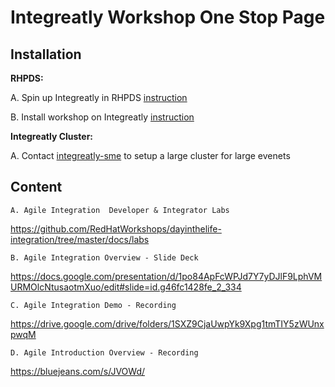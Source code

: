 Integreatly Workshop One Stop Page
=================

Installation
---
**RHPDS:**
 
 A. Spin up Integreatly in RHPDS [instruction](https://docs.google.com/document/d/1lSb481fCiec0aTlJAw8cRLn_AiQjNgbCZsqq6wWfdWE/edit)
 
 B. Install workshop on Integreatly [instruction](https://github.com/RedHatWorkshops/dayinthelife-integration/blob/master/support/install/RHPDSInstallation.md)

**Integreatly Cluster:**

 A. Contact [integreatly-sme](mailto: ) to setup a large cluster for large evenets


Content
---
 	
 	A. Agile Integration  Developer & Integrator Labs
https://github.com/RedHatWorkshops/dayinthelife-integration/tree/master/docs/labs

	B. Agile Integration Overview - Slide Deck
https://docs.google.com/presentation/d/1po84ApFcWPJd7Y7yDJlF9LphVMURMOlcNtusaotmXuo/edit#slide=id.g46fc1428fe_2_334

	C. Agile Integration Demo - Recording 
https://drive.google.com/drive/folders/1SXZ9CjaUwpYk9Xpg1tmTIY5zWUnxpwqM

	D. Agile Introduction Overview - Recording 
https://bluejeans.com/s/JVOWd/
